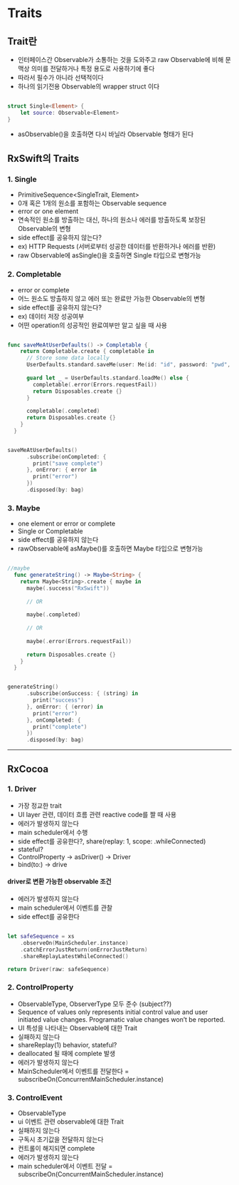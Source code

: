 # Traits

## Trait란
- 인터페이스간 Observable가 소통하는 것을 도와주고 raw Observable에 비해 문맥상 의미를 전달하거나 특정 용도로 사용하기에 좋다
- 따라서 필수가 아니라 선택적이다
- 하나의 읽기전용 Observable의 wrapper struct 이다

```swift

struct Single<Element> {
    let source: Observable<Element>
}

```

- asObservable()을 호출하면 다시 바닐라 Observable 형태가 된다


## RxSwift의  Traits

### 1. Single

- PrimitiveSequence<SingleTrait, Element>
- 0개 혹은 1개의 원소를 포함하는 Observable sequence
- error or one element
- 연속적인 원소를 방출하는 대신, 하나의 원소나 에러를 방출하도록 보장된 Observable의 변형
- side effect를 공유하지 않는다?
- ex) HTTP Requests (서버로부터 성공한 데이터를 반환하거나 에러를 반환)
- raw Observable에 asSingle()을 호출하면 Single 타입으로 변형가능

### 2. Completable

- error or complete
- 어느 원소도 방출하지 않고 에러 또는 완료만 가능한 Observable의 변형
- side effect를 공유하지 않는다?
- ex) 데이터 저장 성공여부
- 어떤 operation의 성공적인 완료여부만 알고 싶을 때 사용

```swift

func saveMeAtUserDefaults() -> Completable {
    return Completable.create { completable in
      // Store some data locally
      UserDefaults.standard.saveMe(user: Me(id: "id", password: "pwd", tokenId: -1, token: "token"))
      
      guard let _ = UserDefaults.standard.loadMe() else {
        completable(.error(Errors.requestFail))
        return Disposables.create {}
      }
      
      completable(.completed)
      return Disposables.create {}
    }
  }

```

```swift

saveMeAtUserDefaults()
      .subscribe(onCompleted: {
        print("save complete")
      }, onError: { error in
        print("error")
      })
      .disposed(by: bag)

```

### 3. Maybe

- one element or error or complete
- Single or Completable
- side effect를 공유하지 않는다
- rawObservable에 asMaybe()를 호출하면 Maybe 타입으로 변형가능 

```swift

//maybe
  func generateString() -> Maybe<String> {
    return Maybe<String>.create { maybe in
      maybe(.success("RxSwift"))
      
      // OR
      
      maybe(.completed)
      
      // OR
      
      maybe(.error(Errors.requestFail))
      
      return Disposables.create {}
    }
  }

```

```swift

generateString()
      .subscribe(onSuccess: { (string) in
        print("success")
      }, onError: { (error) in
        print("error")
      }, onCompleted: {
        print("complete")
      })
      .disposed(by: bag)

```

---

## RxCocoa

### 1. Driver
- 가장 정교한 trait
- UI layer 관련, 데이터 흐름 관련 reactive code를 짤 때 사용
- 에러가 발생하지 않는다
- main scheduler에서 수행
- side effect를 공유한다?, share(replay: 1, scope: .whileConnected)
- stateful?
- ControlProperty -> asDriver() -> Driver
- bind(to:) -> drive

#### driver로 변환 가능한 observable 조건
- 에러가 발생하지 않는다
- main scheduler에서 이벤트를 관찰
- side effect를 공유한다

```swift

let safeSequence = xs
    .observeOn(MainScheduler.instance)
    .catchErrorJustReturn(onErrorJustReturn)
    .shareReplayLatestWhileConnected()

return Driver(raw: safeSequence)

```

### 2. ControlProperty
- ObservableType, ObserverType 모두 준수 (subject??)
- Sequence of values only represents initial control value and user initiated value changes. Programatic value changes won’t be reported.
- UI 특성을 나타내는 Observable에 대한 Trait
- 실패하지 않는다
- shareReplay(1) behavior, stateful?
- deallocated 될 때에 complete 발생
- 에러가 발생하지 않는다
- MainScheduler에서 이벤트를 전달한다 = subscribeOn(ConcurrentMainScheduler.instance)


### 3. ControlEvent
- ObservableType
- ui 이벤트 관련 observable에 대한 Trait
- 실패하지 않는다
- 구독시 초기값을 전달하지 않는다
- 컨트롤이 해지되면 complete
- 에러가 발생하지 않는다
- main scheduler에서 이벤트 전달 = subscribeOn(ConcurrentMainScheduler.instance)
